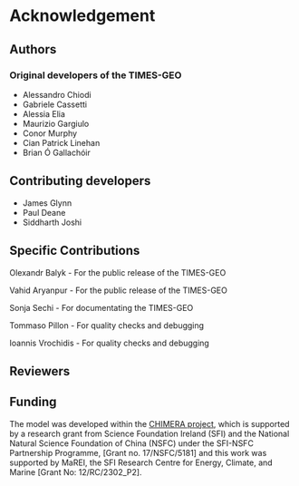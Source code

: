 # Acknowledgement

## Authors
### Original developers of the TIMES-GEO
* Alessandro Chiodi
* Gabriele Cassetti
* Alessia Elia
* Maurizio Gargiulo
* Conor Murphy
* Cian Patrick Linehan
* Brian Ó Gallachóir


## Contributing developers
* James Glynn
* Paul Deane
* Siddharth Joshi


## Specific Contributions
Olexandr Balyk - For the public release of the TIMES-GEO

Vahid Aryanpur - For the public release of the TIMES-GEO

Sonja Sechi - For documentating the TIMES-GEO

Tommaso Pillon - For quality checks and debugging

Ioannis Vrochidis - For quality checks and debugging


## Reviewers


## Funding
The model was developed within the [CHIMERA project](https://www.marei.ie/project/chimera/), which is supported by a research grant from Science Foundation Ireland (SFI) and the National Natural Science Foundation of China (NSFC) under the SFI-NSFC Partnership Programme, [Grant no. 17/NSFC/5181] and this work was supported by MaREI, the SFI Research Centre for Energy, Climate, and Marine [Grant No: 12/RC/2302_P2].





